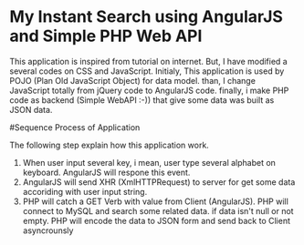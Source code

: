 My Instant Search using AngularJS and Simple PHP Web API 
=====================

This application is inspired from tutorial on internet. But, I have modified a several codes on CSS and JavaScript. Initialy, This application is used by POJO (Plan Old JavaScript Object) for data model. than, I change JavaScript totally from jQuery code to AngularJS code. finally, i make PHP code as backend (Simple WebAPI :-)) that give some data was built as JSON data.     

#Sequence Process of Application 

The following step explain how this application work.

1. When user input several key, i mean, user type several alphabet on keyboard. AngularJS will respone this event.
2. AngularJS will send XHR (XmlHTTPRequest) to server for get some data accoriding with user input string.
3. PHP will catch a GET Verb with value from Client (AngularJS). PHP will connect to MySQL and search some related data. if data isn't null or not empty. PHP will encode the data to JSON form and send back to Client asyncrounsly 


